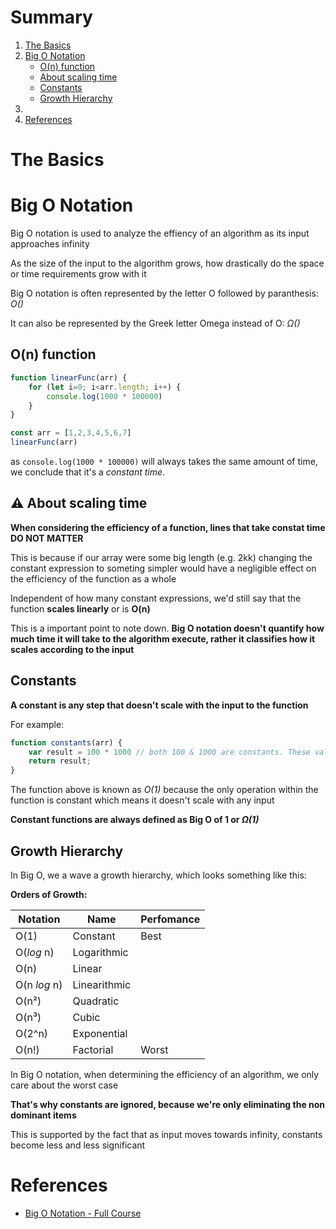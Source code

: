 # Summary

1. [The Basics](#the-basics)
0. [Big O Notation](#big-o-notation)
    - [O(n) function](#on-function)
    - [About scaling time](#warning-about-constant-time)
    - [Constants](#constants)
    - [Growth Hierarchy](#growth-hierarchy)
0.
0. [References](#references)


# The Basics

# Big O Notation

Big O notation is used to analyze the effiency of an algorithm as its input approaches infinity

As the size of the input to the algorithm grows, how drastically do the space or time requirements grow with it

Big O notation is often represented by the letter O followed by paranthesis: _O()_

It can also be represented by the Greek letter Omega instead of O: _Ω()_

## O(n) function

```js
function linearFunc(arr) {
    for (let i=0; i<arr.length; i++) {
        console.log(1000 * 100000)
    }
}

const arr = [1,2,3,4,5,6,7]
linearFunc(arr)
```

as `console.log(1000 * 100000)` will always takes the same amount of time, we conclude that it's a _constant time_.

## :warning: About scaling time

**When considering the efficiency of a function, lines that take constat time DO NOT MATTER**

This is because if our array were some big length (e.g. 2kk) changing the constant expression to someting simpler would have a negligible effect on the efficiency of the function as a whole

Independent of how many constant expressions, we'd still say that the function **scales linearly** or is **O(n)**

This is a important point to note down. **Big O notation doesn't quantify how much time it will take to the algorithm execute, rather it classifies how it scales according to the input**

## Constants

**A constant is any step that doesn't scale with the input to the function**

For example:

```js
function constants(arr) {
    var result = 100 * 1000 // both 100 & 1000 are constants. These values are always the same
    return result;
}
```

The function above is known as _O(1)_ because the only operation within the function is constant which means it doesn't scale with any input

**Constant functions are always defined as Big O of 1 or _Ω(1)_**

## Growth Hierarchy

In Big O, we a wave a growth hierarchy, which looks something like this:

**Orders of Growth:**

| Notation | Name  | Perfomance |
|-------|-------|-------|
| O(1)  | Constant | Best |
| O(_log_ n) | Logarithmic |
| O(n) | Linear |
| O(n _log_ n) | Linearithmic |
| O(n²) | Quadratic |
| O(n³) | Cubic |
| O(2^n) | Exponential |
| O(n!) | Factorial | Worst |

In Big O notation, when determining the efficiency of an algorithm, we only care about the worst case

**That's why constants are ignored, because we're only eliminating the non dominant items**

This is supported by the fact that as input moves towards infinity, constants become less and less significant

# References

- [Big O Notation - Full Course](https://www.youtube.com/watch?v=Mo4vesaut8g)